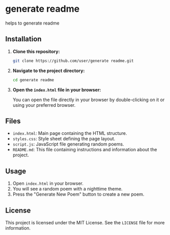 # generate readme

helps to generate readme

## Installation

1. **Clone this repository:**

    ```sh
    git clone https://github.com/user/generate readme.git
    ```

2. **Navigate to the project directory:**

    ```sh
    cd generate readme
    ```

3. **Open the `index.html` file in your browser:**

    You can open the file directly in your browser by double-clicking on it or using your preferred browser.

## Files

- `index.html`: Main page containing the HTML structure.
- `styles.css`: Style sheet defining the page layout.
- `script.js`: JavaScript file generating random poems.
- `README.md`: This file containing instructions and information about the project.

## Usage

1. Open `index.html` in your browser.
2. You will see a random poem with a nighttime theme.
3. Press the "Generate New Poem" button to create a new poem.

## License

This project is licensed under the MIT License. See the `LICENSE` file for more information.
